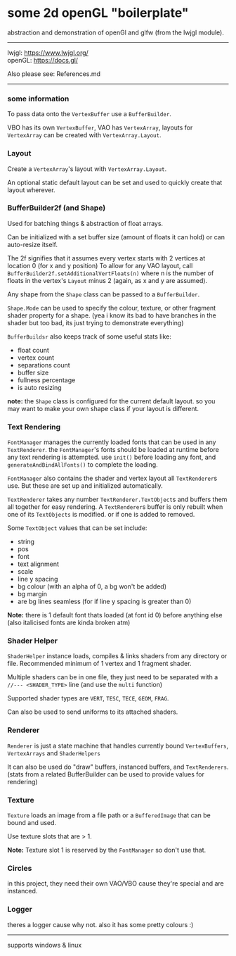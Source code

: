 # some 2d openGL "boilerplate"

abstraction and demonstration of openGl and glfw (from the lwjgl module).

---

lwjgl: https://www.lwjgl.org/ \
openGL: https://docs.gl/

Also please see: References.md

---

### some information


To pass data onto the `VertexBuffer` use a `BufferBuilder`.

VBO has its own `VertexBuffer`, VAO has `VertexArray`, layouts for `VertexArray` can be created with `VertexArray.Layout`.

### Layout

Create a `VertexArray`'s layout with `VertexArray.Layout`.

An optional static default layout can be set and used to quickly create that layout wherever.

### BufferBuilder2f (and Shape)

Used for batching things & abstraction of float arrays.

Can be initialized with a set buffer size (amount of floats it can hold) or can auto-resize itself.

The 2f signifies that it assumes every vertex starts with 2 vertices at location 0 (for x and y position)
To allow for any VAO layout, call `BufferBuilder2f.setAdditionalVertFloats(n)` where n is the number of floats in the vertex's `Layout` minus 2 (again, as x and y are assumed).

Any shape from the `Shape` class can be passed to a `BufferBuilder`.

`Shape.Mode` can be used to specify the colour, texture, or other fragment shader property for a shape.
(yea i know its bad to have branches in the shader but too bad, its just trying to demonstrate everything)

`BufferBuildsr` also keeps track of some useful stats like:
* float count
* vertex count
* separations count
* buffer size
* fullness percentage
* is auto resizing

**note:** the `Shape` class is configured for the current default layout. so you may want to make your own shape class if your layout is different.

### Text Rendering

`FontManager` manages the currently loaded fonts that can be used in any `TextRenderer`.
the `FontManager`'s fonts should be loaded at runtime before any text rendering is attempted. use `init()` before loading any font, and `generateAndBindAllFonts()` to complete the loading.

`FontManager` also contains the shader and vertex layout all `TextRenderer`s use.
But these are set up and initialized automatically.

`TextRenderer` takes any number `TextRenderer.TextObject`s and buffers them all together for easy rendering. A `TextRenderer`s buffer is only rebuilt when one of its `TextObjects` is modified. or if one is added to removed.

Some `TextObject` values that can be set include:
* string
* pos
* font
* text alignment
* scale
* line y spacing
* bg colour (with an alpha of 0, a bg won't be added)
* bg margin
* are bg lines seamless (for if line y spacing is greater than 0)

**Note:** there is 1 default font thats loaded (at font id 0) before anything else (also italicised fonts are kinda broken atm)

### Shader Helper

`ShaderHelper` instance loads, compiles & links shaders from any directory or file. Recommended minimum of 1 vertex and 1 fragment shader.

Multiple shaders can be in one file, they just need to be separated with a `//--- <SHADER_TYPE>` line (and use the `multi` function)

Supported shader types are `VERT`, `TESC`, `TECE`, `GEOM`, `FRAG`.

Can also be used to send uniforms to its attached shaders.

### Renderer

`Renderer` is just a state machine that handles currently bound `VertexBuffers`, `VertexArrays` and `ShaderHelpers`

It can also be used do "draw" buffers, instanced buffers, and `TextRenderers`. (stats from a related BufferBuilder can be used to provide values for rendering)

### Texture

`Texture` loads an image from a file path or a `BufferedImage` that can be bound and used.

Use texture slots that are > 1.

**Note:** Texture slot 1 is reserved by the `FontManager` so don't use that.

### Circles

in this project, they need their own VAO/VBO cause they're special and are instanced.

### Logger

theres a logger cause why not. also it has some pretty colours :)

---

supports windows & linux
